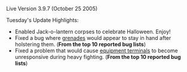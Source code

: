 Live Version 3.9.7 (October 25 2005)

Tuesday's Update Highlights:

- Enabled Jack-o-lantern corpses to celebrate Halloween. Enjoy!
- Fixed a bug where [grenades](../items/Grenade.md) would appear to stay in hand
  after holstering them. (**From the top 10 reported bug lists**)
- Fixed a problem that would cause
  [equipment terminals](../items/Equipment_Terminal.md) to become unresponsive
  during heavy fighting. (**From the top 10 reported bug lists**)
